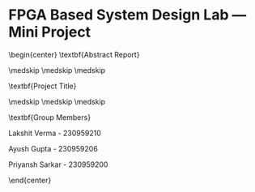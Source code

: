 # FPGA Based System Design Lab — Mini Project

\begin{center}
\textbf{Abstract Report}

\medskip
\medskip
\medskip

\textbf{Project Title}

\medskip
\medskip
\medskip

\textbf{Group Members}

Lakshit Verma - 230959210

Ayush Gupta - 230959206

Priyansh Sarkar - 230959200

\end{center}
